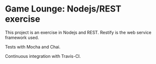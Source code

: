 # Game Lounge: Nodejs/REST exercise

This project is an exercise in Nodejs and REST.
Restify is the web service framework used.

Tests with Mocha and Chai.

Continuous integration with Travis-CI.